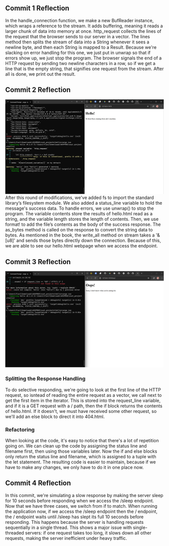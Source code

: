 ## Commit 1 Reflection
In the handle_connection function, we make a new BufReader instance, which wraps a reference to the stream. It adds buffering, meaning it reads a larger chunk of data into memory at once. http_request collects the lines of the request that the browser sends to our server in a vector. The lines method then splits the stream of data into a String whenever it sees a newline byte, and then each String is mapped to a Result. Because we're slacking on error handling for this one, we just put in unwrap so that if errors show up, we just stop the program. The browser signals the end of a HTTP request by sending two newline characters in a row, so if we get a line that is the empty string, that signifies one request from the stream. After all is done, we print out the result.

## Commit 2 Reflection 
![alt text](image.png)
After this round of modifications, we've added fs to import the standard library’s filesystem module. We also added a status_line variable to hold the message's success data. To handle errors, we use unwrap() to stop the program. The variable contents store the results of hello.html read as a string, and the variable length stores the length of contents. Then, we use format! to add the file’s contents as the body of the success response. The as_bytes method is called on the response to convert the string data to bytes. As mentioned in the book, the write_all method on stream takes a '&[u8]' and sends those bytes directly down the connection. Because of this, we are able to see our hello.html webpage when we access the endpoint.

## Commit 3 Reflection 
![alt text](image-1.png)
### Splitting the Response Handling
To do selective responding, we're going to look at the first line of the HTTP request, so isntead of reading the entire request as a vector, we call next to get the first item in the iterator. This is stored into the request_line variable, and if it is a GET request with a / path, then the if block returns the contents of hello.html. If it doesn't, we must have received some other request, so we'll add an else block to direct it into 404.html.

### Refactoring
When looking at the code, it's easy to notice that there's a lot of repetition going on. We can clean up the code by assigning the status line and filename first, then using those variables later. Now the if and else blocks only return the status line and filename, which is assigned to a tuple with the let statement. The resulting code is easier to maintain, because if we have to make any changes, we only have to do it in one place now. 

## Commit 4 Reflection 
In this commit, we're simulating a slow response by making the server sleep for 10 seconds before responding when we access the /sleep endpoint. Now that we have three cases, we switch from if to match. When running the application now, if we access the /sleep endpoint then the / endpoint, the / endpoint waits until /sleep has slept its full 10 seconds before responding. This happens because the server is handling requests sequentially in a single thread. This shows a major issue with single-threaded servers: if one request takes too long, it slows down all other requests, making the server inefficient under heavy traffic.
